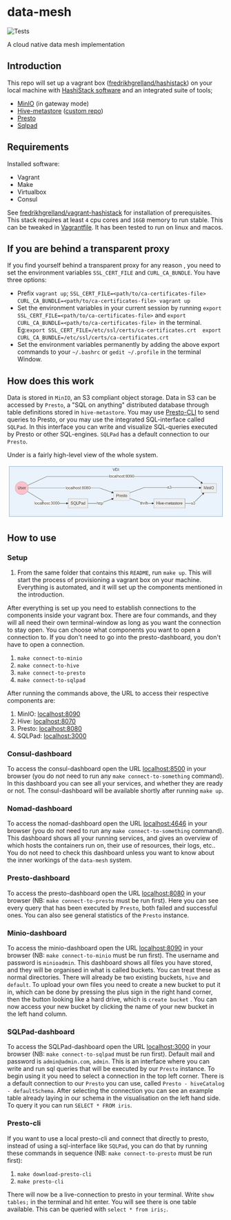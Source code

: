 # data-mesh

![Tests](https://github.com/fredrikhgrelland/data-mesh/workflows/Tests/badge.svg)


A cloud native data mesh implementation

## Introduction
This repo will set up a vagrant box ([fredrikhgrelland/hashistack](https://app.vagrantup.com/fredrikhgrelland/boxes/hashistack)) on your local machine with [HashiStack software](https://github.com/fredrikhgrelland/vagrant-hashistack#hashistack) and an integrated suite of tools;

- [MinIO](https://min.io/) (in gateway mode)
- [Hive-metastore](https://cwiki.apache.org/confluence/display/Hive/Design#Design-Metastore) ([custom repo](https://github.com/fredrikhgrelland/docker-hive))
- [Presto](https://prestosql.io/)
- [Sqlpad](https://rickbergfalk.github.io/sqlpad/#/)

## Requirements
Installed software:

- Vagrant
- Make
- Virtualbox
- Consul

See [fredrikhgrelland/vagrant-hashistack](https://github.com/fredrikhgrelland/vagrant-hashistack) for installation of prerequisites.
This stack requires at least `4` cpu cores and `16GB` memory to run stable. This can be tweaked in [Vagrantfile](https://github.com/fredrikhgrelland/data-mesh/blob/master/Vagrantfile#L13-L14). It has been tested to run on linux and macos.

## If you are behind a transparent proxy

If you find yourself behind a transparent proxy for any reason , you need to set the environment variables `SSL_CERT_FILE` and `CURL_CA_BUNDLE`. You have three options:
- Prefix `vagrant up`; `SSL_CERT_FILE=<path/to/ca-certificates-file> CURL_CA_BUNDLE=<path/to/ca-certificates-file> vagrant up`
- Set the environment variables in your current session by running `export SSL_CERT_FILE=<path/to/ca-certificates-file>` and `export CURL_CA_BUNDLE=<path/to/ca-certificates-file> `in the terminal. Eg:`export SSL_CERT_FILE=/etc/ssl/certs/ca-certificates.crt  export CURL_CA_BUNDLE=/etc/ssl/certs/ca-certificates.crt`
- Set the environment variables permanently by adding the above export commands to your `~/.bashrc` or `gedit ~/.profile` in the terminal Window.

## How does this work
Data is stored in `MinIO`, an S3 compliant object storage. Data in S3 can be accessed by `Presto`, a "SQL on anything" distributed database through table definitions stored in `hive-metastore`. You may use [Presto-CLI](https://prestosql.io/docs/current/installation/cli.html) to send queries to Presto, or you may use the integrated SQL-interface called `SQLPad`. In this interface you can write and visualize SQL-queries executed by Presto or other SQL-engines. `SQLPad` has a default connection to our `Presto`.

Under is a fairly high-level view of the whole system.

![overall_architecture](./doc/diagrams/overall_architecture.png)


## How to use
### Setup
1. From the same folder that contains this `README`, run `make up`.
This will start the process of provisioning a vagrant box on your machine. Everything is automated, and it will set up the components mentioned in the introduction.

After everything is set up you need to establish connections to the components inside your vagrant box. There are four commands, and they will all need their own terminal-window as long as you want the connection to stay open. You can choose what components you want to open a connection to. If you don't need to go into the presto-dashboard, you don't have to open a connection.
1. `make connect-to-minio`
2. `make connect-to-hive`
3. `make connect-to-presto`
4. `make connect-to-sqlpad`

After running the commands above, the URL to access their respective components are:
1. MinIO: [localhost:8090](http://localhost:8090)
2. Hive: [localhost:8070](http://localhost:8070)
3. Presto: [localhost:8080](http://localhost:8080)
4. SQLPad: [localhost:3000](http://localhost:3000)

### Consul-dashboard
To access the consul-dashboard open the URL [localhost:8500](http://localhost:8500) in your browser (you do _not_ need to run any `make connect-to-something` command). In this dashboard you can see all your services, and whether they are ready or not. The consul-dashboard will be available shortly after running `make up`.


### Nomad-dashboard
To access the nomad-dashboard open the URL [localhost:4646](http://localhost:4646) in your browser (you do _not_ need to run any `make connect-to-something` command). This dashboard shows all your running services, and gives an overview of which hosts the containers run on, their use of resources, their logs, etc.. You do not need to check this dashboard unless you want to know about the inner workings of the `data-mesh` system.


### Presto-dashboard
To access the presto-dashboard open the URL [localhost:8080](http://localhost:8080) in your browser (NB: `make connect-to-presto` must be run first). Here you can see every query that has been executed by `Presto`, both failed and successful ones. You can also see general statistics of the `Presto` instance.


### Minio-dashboard
To access the minio-dashboard open the URL [localhost:8090](http://localhost:8090) in your browser (NB: `make connect-to-minio` must be run first). The username and password is `minioadmin`. This dashboard shows all files you have stored, and they will be organised in what is called buckets. You can treat these as normal directories. There will already be two existing buckets, `hive` and `default`. To upload your own files you need to create a new bucket to put it in, which can be done by pressing the plus sign in the right hand corner, then the button looking like a hard drive, which is `create bucket` . You can now access your new bucket by clicking the name of your new bucket in the left hand column.


### SQLPad-dashboard
To access the SQLPad-dashboard open the URL [localhost:3000](http://localhost:3000) in your browser (NB: `make connect-to-sqlpad` must be run first). Default mail and password is `admin@admin.com`, `admin`. This is an interface where you can write and run sql queries that will be executed by our `Presto` instance. To begin using it you need to select a connection in the top left corner. There is a default connection to our `Presto` you can use, called `Presto - hiveCatalog - defaultSchema`. After selecting the connection you can see an example table already laying in our schema in the visualisation on the left hand side. To query it you can run `SELECT * FROM iris`.


### Presto-cli
If you want to use a local presto-cli and connect that directly to presto, instead of using a sql-interface like `SQLPad`, you can do that by running these commands in sequence (NB: `make connect-to-presto` must be run first):
1. `make download-presto-cli`
2. `make presto-cli`

There will now be a live-connection to presto in your terminal. Write `show tables;` in the terminal and hit enter. You will see there is one table available. This can be queried with `select * from iris;`.
